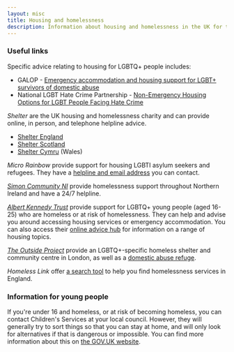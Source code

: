 ```yaml
---
layout: misc
title: Housing and homelessness
description: Information about housing and homelessness in the UK for trans, nonbinary, and gender non-conforming people
---
```


### Useful links

Specific advice relating to housing for LGBTQ+ people includes:

- GALOP - [Emergency accommodation and housing support for LGBT+ survivors of domestic abuse](https://galop.org.uk/resource/another-resource/)
- National LGBT Hate Crime Partnership - [Non-Emergency Housing Options for LGBT People Facing Hate Crime](https://www.lgbthatecrime.org.uk/wp-content/uploads/2021/09/5-Non-Emergency-Housing-Options-for-LGBT-People-Facing-Hate-Crime.pdf)

*Shelter* are the UK housing and homelessness charity and can provide online, in person, and telephone helpline advice.

- [Shelter England](https://england.shelter.org.uk/get_help)
- [Shelter Scotland](https://scotland.shelter.org.uk/housing_advice)
- [Shelter Cymru](https://sheltercymru.org.uk/housing-advice/) (Wales)

*Micro Rainbow* provide support for housing LGBTI asylum seekers and refugees. They have a [helpline and email address](https://microrainbow.org/contact-us/) you can contact. 

[*Simon Community NI*](https://simoncommunity.org) provide homelessness support throughout Northern Ireland and have a 24/7 helpline.

[*Albert Kennedy Trust*](https://www.akt.org.uk) provide support for LGBTQ+ young people (aged 16-25) who are homeless or at risk of homelessness. They can help and advise you around accessing housing services or emergency accommodation. You can also access their [online advice hub](https://www.akt.org.uk/Blogs/online) for information on a range of housing topics.

[*The Outside Project*](https://lgbtiqoutside.org) provide an LGBTQ+-specific homeless shelter and community centre in London, as well as a [domestic abuse refuge](https://lgbtiqoutside.org/star/).

*Homeless Link* offer [a search tool](https://www.homeless.org.uk/search-homelessness-services) to help you find homelessness services in England.

### Information for young people

If you're under 16 and homeless, or at risk of becoming homeless, you can contact Children's Services at your local council. However, they will generally try to sort things so that you can stay at home, and will only look for alternatives if that is dangerous or impossible. You can find more information about this on [the GOV.UK website](https://www.gov.uk/your-rights-to-housing-if-youre-under-18).
